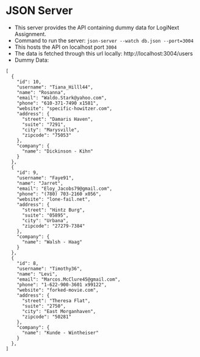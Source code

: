 # JSON Server

- This server provides the API containing dummy data for LogiNext Assignment.
- Command to run the server:
``` json-server --watch db.json --port=3004 ```
- This hosts the API on localhost port ```3004```
- The data is fetched through this url locally: http://localhost:3004/users
- Dummy Data:
```
[
  {
    "id": 10,
    "username": "Tiana_Hilll44",
    "name": "Rosanna",
    "email": "Waldo.Stark@yahoo.com",
    "phone": "610-371-7490 x1581",
    "website": "specific-howitzer.com",
    "address": {
      "street": "Damaris Haven",
      "suite": "7291",
      "city": "Marysville",
      "zipcode": "75053"
    },
    "company": {
      "name": "Dickinson - Kihn"
    }
  },
  {
    "id": 9,
    "username": "Faye91",
    "name": "Jarret",
    "email": "Eloy_Jacobs79@gmail.com",
    "phone": "(780) 703-2160 x056",
    "website": "lone-fail.net",
    "address": {
      "street": "Hintz Burg",
      "suite": "05895",
      "city": "Urbana",
      "zipcode": "27279-7384"
    },
    "company": {
      "name": "Walsh - Haag"
    }
  },
  {
    "id": 8,
    "username": "Timothy36",
    "name": "Levi",
    "email": "Marcos.McClure45@gmail.com",
    "phone": "1-622-900-3601 x99122",
    "website": "forked-movie.com",
    "address": {
      "street": "Theresa Flat",
      "suite": "2750",
      "city": "East Morganhaven",
      "zipcode": "50281"
    },
    "company": {
      "name": "Kunde - Wintheiser"
    }
  },
]
```
